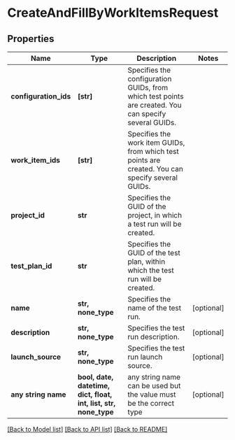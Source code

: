 # CreateAndFillByWorkItemsRequest


## Properties
Name | Type | Description | Notes
------------ | ------------- | ------------- | -------------
**configuration_ids** | **[str]** | Specifies the configuration GUIDs, from which test points are created. You can specify several GUIDs. | 
**work_item_ids** | **[str]** | Specifies the work item GUIDs, from which test points are created. You can specify several GUIDs. | 
**project_id** | **str** | Specifies the GUID of the project, in which a test run will be created. | 
**test_plan_id** | **str** | Specifies the GUID of the test plan, within which the test run will be created. | 
**name** | **str, none_type** | Specifies the name of the test run. | [optional] 
**description** | **str, none_type** | Specifies the test run description. | [optional] 
**launch_source** | **str, none_type** | Specifies the test run launch source. | [optional] 
**any string name** | **bool, date, datetime, dict, float, int, list, str, none_type** | any string name can be used but the value must be the correct type | [optional]

[[Back to Model list]](../README.md#documentation-for-models) [[Back to API list]](../README.md#documentation-for-api-endpoints) [[Back to README]](../README.md)


